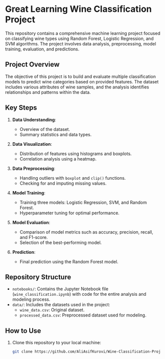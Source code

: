 # Great Learning Wine Classification Project

This repository contains a comprehensive machine learning project focused on classifying wine types using Random Forest, Logistic Regression, and SVM algorithms. The project involves data analysis, preprocessing, model training, evaluation, and predictions.

## Project Overview
The objective of this project is to build and evaluate multiple classification models to predict wine categories based on provided features. The dataset includes various attributes of wine samples, and the analysis identifies relationships and patterns within the data.

## Key Steps
1. **Data Understanding**:
   - Overview of the dataset.
   - Summary statistics and data types.

2. **Data Visualization**:
   - Distribution of features using histograms and boxplots.
   - Correlation analysis using a heatmap.

3. **Data Preprocessing**:
   - Handling outliers with `boxplot` and `clip()` functions.
   - Checking for and imputing missing values.

4. **Model Training**:
   - Training three models: Logistic Regression, SVM, and Random Forest.
   - Hyperparameter tuning for optimal performance.

5. **Model Evaluation**:
   - Comparison of model metrics such as accuracy, precision, recall, and F1-score.
   - Selection of the best-performing model.

6. **Prediction**:
   - Final prediction using the Random Forest model.

## Repository Structure
- `notebooks/`: Contains the Jupyter Notebook file (`wine_classification.ipynb`) with code for the entire analysis and modeling process.
- `data/`: Includes the datasets used in the project:
  - `wine_data.csv`: Original dataset.
  - `processed_data.csv`: Preprocessed dataset used for modeling.

## How to Use
1. Clone this repository to your local machine:
   ```bash
   git clone https://github.com/AliAsifKurovi/Wine-Classification-Project.git
